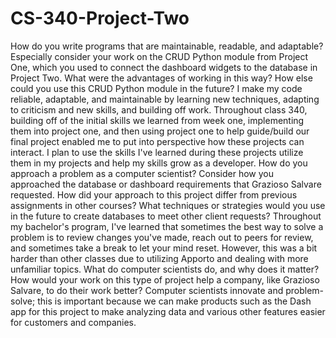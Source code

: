 # CS-340-Project-Two
How do you write programs that are maintainable, readable, and adaptable? Especially consider your work on the CRUD Python module from Project One, which you used to connect the dashboard widgets to the database in Project Two. What were the advantages of working in this way? How else could you use this CRUD Python module in the future?
I make my code reliable, adaptable, and maintainable by learning new techniques, adapting to criticism and new skills, and building off work. Throughout class 340, building off of the initial skills we learned from week one, implementing them into project one, and then using project one to help guide/build our final project enabled me to put into perspective how these projects can interact. I plan to use the skills I've learned during these projects utilize them in my projects and help my skills grow as a developer.
How do you approach a problem as a computer scientist? Consider how you approached the database or dashboard requirements that Grazioso Salvare requested. How did your approach to this project differ from previous assignments in other courses? What techniques or strategies would you use in the future to create databases to meet other client requests?
Throughout my bachelor's program, I've learned that sometimes the best way to solve a problem is to review changes you've made, reach out to peers for review, and sometimes take a break to let your mind reset. However, this was a bit harder than other classes due to utilizing Apporto and dealing with more unfamiliar topics.
What do computer scientists do, and why does it matter? How would your work on this type of project help a company, like Grazioso Salvare, to do their work better?
Computer scientists innovate and problem-solve; this is important because we can make products such as the Dash app for this project to make analyzing data and various other features easier for customers and companies.
